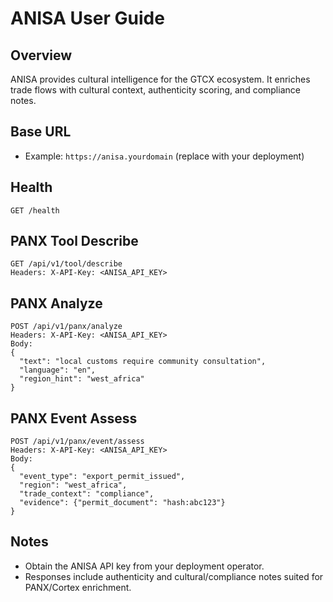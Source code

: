 # ANISA User Guide

## Overview
ANISA provides cultural intelligence for the GTCX ecosystem. It enriches trade flows with cultural context, authenticity scoring, and compliance notes.

## Base URL
- Example: `https://anisa.yourdomain` (replace with your deployment)

## Health
```
GET /health
```

## PANX Tool Describe
```
GET /api/v1/tool/describe
Headers: X-API-Key: <ANISA_API_KEY>
```

## PANX Analyze
```
POST /api/v1/panx/analyze
Headers: X-API-Key: <ANISA_API_KEY>
Body:
{
  "text": "local customs require community consultation",
  "language": "en",
  "region_hint": "west_africa"
}
```

## PANX Event Assess
```
POST /api/v1/panx/event/assess
Headers: X-API-Key: <ANISA_API_KEY>
Body:
{
  "event_type": "export_permit_issued",
  "region": "west_africa",
  "trade_context": "compliance",
  "evidence": {"permit_document": "hash:abc123"}
}
```

## Notes
- Obtain the ANISA API key from your deployment operator.
- Responses include authenticity and cultural/compliance notes suited for PANX/Cortex enrichment.
